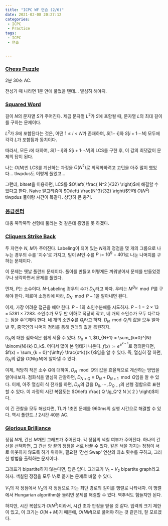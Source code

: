 ```yaml
---
title: "ICPC WF 연습 (2/6)"
date: 2021-02-08 20:27:12
categories:
 - ICPC
 - Practice
tags:
 - ICPC
 - 연습


---
```


### [Chess Puzzle](https://www.acmicpc.net/problem/5239)

2분 30초 AC.

전성기 때 나라면 1분 안에 풀었을 텐데... 열심히 해야지.



### [Squared Word](https://www.acmicpc.net/problem/8300)

길이 $N$의 문자열 $S$가 주어진다. 제곱 문자열 $L^2$가 $S$에 포함될 때, 문자열 $L$의 최대 길이를 구하는 문제이다.

$L^2$가 $S$에 포함된다는 것은, 어떤 $1 \le i < N$가 존재하여, $S[1 \cdots i]$와 $S[i+1 \cdots N]$ 모두에 각각 $L$가 포함됨과 동치이다.

따라서, 모든 $i$에 대하여, $S[1 \cdots i]$와 $S[i+1 \cdots N]$의 LCS를 구한 후, 이 값의 최댓값이 문제의 답이 된다.

나는 $O(N)$번 LCS를 계산하는 과정을 $O\left( N^2 \right)$로 최적화하려고 고민을 아주 많이 했었다... tlwpdus도 이렇게 풀었고...

그런데, bitset을 이용하면, LCS를 $O\left( \frac{ N^2 }{32} \right)$에 해결할 수 있다고 한다. Naive 알고리즘이 $O\left( \frac{N^3}{32} \right)$인데 $O\left( N^2 \right)$ tlwpdus 풀이랑 시간이 똑같다. 상당히 큰 충격.



### [응급센터](https://www.acmicpc.net/problem/2489)

대충 뚝딱뚝딱 선형에 풀리는 것 같은데 증명을 못 하겠다.



### [Cliquers Strike Back](https://www.acmicpc.net/problem/8357)

두 자연수 $N$, $M$가 주어진다. Labeling이 되어 있는 $N$개의 정점을 몇 개의 그룹으로 나누는 경우의 수를 '지수'로 가지고, 밑이 $M$인 수를 $P := 10^9 - 401$로 나눈 나머지를 구하는 문제이다.

이 문제는 옛날 폴란드 문제이다. 풀이를 만들고 어떻게든 끼워넣어서 문제를 만들었겠구나 생각하면서 문제를 풀었다.

먼저, $P$는 소수이다. $N$-Labeling 경우의 수가 $D_N$라고 하자. 우리는 $M^{D_N} \mod P$를 구해야 한다. 페르마 소정리에 따라, $D_N \mod P-1$을 알아내면 된다.

이제, 가장 어려운 접근을 해야 한다. $P-1$의 소인수분해를 시도하자. $P-1 =2 \times 13 \times 5281 \times 7283$. 소인수가 모두 만 이하로 적당히 작고, 네 개의 소인수가 모두 다르다는 점을 주목해야 한다. 네 개의 소인수를 $Q_i$라고 하자. $D_N \mod Q_i$의 값을 모두 알아낸 후, 중국인의 나머지 정리를 통해 원래의 값을 복원하자.

$D_N$에 대한 점화식은 쉽게 세울 수 있다. $D_0 = 1$, $D_{N+1} = \sum_{k=0}^{N} \binom{N}{k} D_k$. 어디서 많이 본 형태가 나온다. $f(x) := e^{e^{x-1}}$로 정의한다면, $f(x) = \sum_{k = 0}^{\infty} \frac{x^k}{k !}$임을 알 수 있다. 즉, 열심히 잘 하면, $D_N$의 값을 $O( N \lg N )$에 알아낼 수 있다.

이제, 적당히 작은 소수 $Q$에 대하여, $D_N \mod Q$의 값을 효율적으로 계산하는 방법을 알아내보자. 점화식을 열심히 관찰하면, $D_{N + Q} \equiv D_N + D_{N+1} \mod Q$임을 알 수 있다. 이제, 아주 열심히 식 전개를 하면, $D_N$의 값을 $D_0, \cdots, D_{Q-1}$의 선형 결합으로 표현할 수 있다. 이 과정의 시간 복잡도는 $O\left( \frac{ Q \lg_Q^2 N }{ 2 } \right)$이다.

이 긴 관찰을 모두 해냈다면, TL가 1초인 문제를 960ms의 실행 시간으로 해결할 수 있다. 역시 폴란드..! 2시간 40분 AC.



### [Glorious Brilliance](https://www.acmicpc.net/problem/19438)

정점 $N$개, 간선 $M$개인 그래프가 주어진다. 각 정점의 색칠 여부가 주어진다. 하나의 간선을 선택하면, 그 간선 양 끝의 정점을 서로 바꿀 수 있다. 같은 색을 가지는 정점이 서로 이웃하지 않도록 하기 위하여, 필요한 '간선 Swap' 연산의 최소 횟수를 구하고, 그러한 방법을 출력하는 문제이다.

그래프가 bipartite하지 않는다면, 답은 없다. 그래프가 $V_1 - V_2$ bipartite graph라고 하자. 색칠된 정점을 모두 $V_1$로 옮기는 문제로 바꿀 수 있다.

$V_1$의 각 정점에서 $V_2$의 각 정점으로 가는 최단 경로의 길이를 행렬로 나타내자. 이 행렬에서 Hungarian algorithm을 돌리면 문제를 해결할 수 있다. 역추적도 힘들지만 된다.

하지만, 시간 복잡도가 $O\left( N^3 \right)$이라서, 시간 초과 판정을 받을 것 같다. 입력의 크기 제한이 있고, 이 크기는 $O\left( N + M \right)$기 때문에, $O \left( NM \right)$으로 풀어야 하는 것 같은데, 잘 모르겠다.